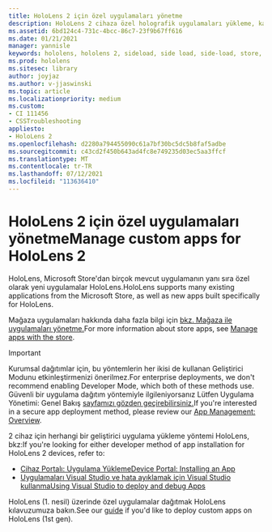 ```yaml
---
title: HoloLens 2 için özel uygulamaları yönetme
description: HoloLens 2 cihaza özel holografik uygulamaları yükleme, kaldırma ve yan yükleme hakkında bilgi Cihaz Portalı ve Visual Studio.
ms.assetid: 6bd124c4-731c-4bcc-86c7-23f9b67ff616
ms.date: 01/21/2021
manager: yannisle
keywords: hololens, hololens 2, sideload, side load, side-load, store, uwp, app, install
ms.prod: hololens
ms.sitesec: library
author: joyjaz
ms.author: v-jjaswinski
ms.topic: article
ms.localizationpriority: medium
ms.custom:
- CI 111456
- CSSTroubleshooting
appliesto:
- HoloLens 2
ms.openlocfilehash: d2280a794455090c61a7bf30bc5dc5b8faf5adbe
ms.sourcegitcommit: c43cd2f450b643ad4fc8e749235d03ec5aa3ffcf
ms.translationtype: MT
ms.contentlocale: tr-TR
ms.lasthandoff: 07/12/2021
ms.locfileid: "113636410"
---
```

# <a name="manage-custom-apps-for-hololens-2"></a><span data-ttu-id="1c336-104">HoloLens 2 için özel uygulamaları yönetme</span><span class="sxs-lookup"><span data-stu-id="1c336-104">Manage custom apps for HoloLens 2</span></span>

<span data-ttu-id="1c336-105">HoloLens, Microsoft Store'dan birçok mevcut uygulamanın yanı sıra özel olarak yeni uygulamalar HoloLens.</span><span class="sxs-lookup"><span data-stu-id="1c336-105">HoloLens supports many existing applications from the Microsoft Store, as well as new apps built specifically for HoloLens.</span></span> 

<span data-ttu-id="1c336-106">Mağaza uygulamaları hakkında daha fazla bilgi için [bkz. Mağaza ile uygulamaları yönetme.](holographic-store-apps.md)</span><span class="sxs-lookup"><span data-stu-id="1c336-106">For more information about store apps, see [Manage apps with the store](holographic-store-apps.md).</span></span>

> [!IMPORTANT]
> <span data-ttu-id="1c336-107">Kurumsal dağıtımlar için, bu yöntemlerin her ikisi de kullanan Geliştirici Modunu etkinleştirmenizi önerilmez.</span><span class="sxs-lookup"><span data-stu-id="1c336-107">For enterprise deployments, we don't recommend enabling Developer Mode, which both of these methods use.</span></span> <span data-ttu-id="1c336-108">Güvenli bir uygulama dağıtım yöntemiyle ilgileniyorsanız Lütfen Uygulama Yönetimi: Genel Bakış [sayfamızı gözden geçirebilirsiniz.](app-deploy-overview.md)</span><span class="sxs-lookup"><span data-stu-id="1c336-108">If you're interested in a secure app deployment method, please review our [App Management: Overview](app-deploy-overview.md).</span></span>

<span data-ttu-id="1c336-109">2 cihaz için herhangi bir geliştirici uygulama yükleme yöntemi HoloLens, bkz:</span><span class="sxs-lookup"><span data-stu-id="1c336-109">If you're looking for either developer method of app installation for HoloLens 2 devices, refer to:</span></span>

- [<span data-ttu-id="1c336-110">Cihaz Portalı: Uygulama Yükleme</span><span class="sxs-lookup"><span data-stu-id="1c336-110">Device Portal: Installing an App</span></span>](/windows/mixed-reality/develop/platform-capabilities-and-apis/using-the-windows-device-portal#installing-an-app)
- [<span data-ttu-id="1c336-111">Uygulamaları Visual Studio ve hata ayıklamak için Visual Studio kullanma</span><span class="sxs-lookup"><span data-stu-id="1c336-111">Using Visual Studio to deploy and debug Apps</span></span>](/windows/mixed-reality/develop/platform-capabilities-and-apis/using-visual-studio)

<span data-ttu-id="1c336-112">HoloLens [](holographic-custom-apps.md) (1. nesil) üzerinde özel uygulamalar dağıtmak HoloLens kılavuzumuza bakın.</span><span class="sxs-lookup"><span data-stu-id="1c336-112">See our [guide](holographic-custom-apps.md) if you'd like to deploy custom apps on HoloLens (1st gen).</span></span>

